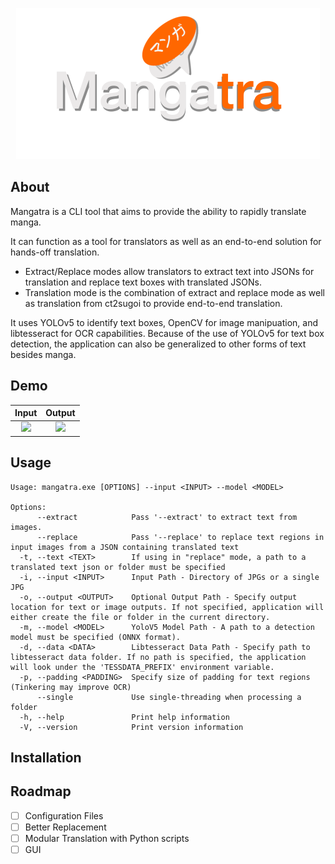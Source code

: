 <div align="center">

<a href="https://github.com/FoundedNahte/mangatra"><img src="assets/mangatra_logo.png" role="img"></a>

</div>

## About

Mangatra is a CLI tool that aims to provide the ability to rapidly translate manga.

It can function as a tool for translators as well as an end-to-end solution for hands-off translation.
 - Extract/Replace modes allow translators to extract text into JSONs for translation and replace text boxes with translated JSONs.
 - Translation mode is the combination of extract and replace mode as well as translation from ct2sugoi to provide end-to-end translation. 

It uses YOLOv5 to identify text boxes, OpenCV for image manipuation, and libtesseract for OCR capabilities. Because of the use of YOLOv5 for text box detection, the application can also be generalized to other forms of text besides manga.

## Demo
| Input             |  Output |
:-------------------------:|:-------------------------:
![](https://github.com/FoundedNahte/mangatra/blob/master/assets/input.png)  |  ![](https://github.com/FoundedNahte/mangatra/blob/master/assets/output.png)

## Usage
```
Usage: mangatra.exe [OPTIONS] --input <INPUT> --model <MODEL>

Options:
      --extract            Pass '--extract' to extract text from images.
      --replace            Pass '--replace' to replace text regions in input images from a JSON containing translated text
  -t, --text <TEXT>        If using in "replace" mode, a path to a translated text json or folder must be specified
  -i, --input <INPUT>      Input Path - Directory of JPGs or a single JPG
  -o, --output <OUTPUT>    Optional Output Path - Specify output location for text or image outputs. If not specified, application will either create the file or folder in the current directory.
  -m, --model <MODEL>      YoloV5 Model Path - A path to a detection model must be specified (ONNX format).
  -d, --data <DATA>        Libtesseract Data Path - Specify path to libtesseract data folder. If no path is specified, the application will look under the 'TESSDATA_PREFIX' environment variable.
  -p, --padding <PADDING>  Specify size of padding for text regions (Tinkering may improve OCR)
      --single             Use single-threading when processing a folder
  -h, --help               Print help information
  -V, --version            Print version information
```
## Installation

## Roadmap
- [ ] Configuration Files
- [ ] Better Replacement
- [ ] Modular Translation with Python scripts
- [ ] GUI
